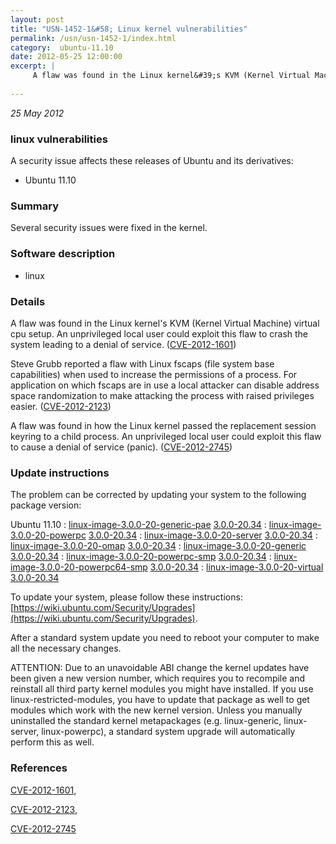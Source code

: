 ```yaml
---
layout: post
title: "USN-1452-1&#58; Linux kernel vulnerabilities"
permalink: /usn/usn-1452-1/index.html
category:  ubuntu-11.10
date: 2012-05-25 12:00:00
excerpt: |
     A flaw was found in the Linux kernel&#39;s KVM (Kernel Virtual Machine) virtual cpu setup. An unprivileged local user could exploit this flaw to crash the system leading to a denial of service. ([CVE-2012-1601](http://people.ubuntu.com/~ubuntu-security/cve/CVE-2012-1601))
    
--- 
```

 
 

*25 May 2012*

### linux vulnerabilities

A security issue affects these releases of Ubuntu and its derivatives:

* Ubuntu 11.10

### Summary

Several security issues were fixed in the kernel. 

### Software description

* linux 

### Details

 A flaw was found in the Linux kernel&#39;s KVM (Kernel Virtual Machine) virtual cpu setup. An unprivileged local user could exploit this flaw to crash the system leading to a denial of service. ([CVE-2012-1601](http://people.ubuntu.com/~ubuntu-security/cve/CVE-2012-1601))

Steve Grubb reported a flaw with Linux fscaps (file system base capabilities) when used to increase the permissions of a process. For application on which fscaps are in use a local attacker can disable address space randomization to make attacking the process with raised privileges easier. ([CVE-2012-2123](http://people.ubuntu.com/~ubuntu-security/cve/CVE-2012-2123))

A flaw was found in how the Linux kernel passed the replacement session keyring to a child process. An unprivileged local user could exploit this flaw to cause a denial of service (panic). ([CVE-2012-2745](http://people.ubuntu.com/~ubuntu-security/cve/CVE-2012-2745)) 

### Update instructions

The problem can be corrected by updating your system to the following package version:

Ubuntu 11.10
 : [linux-image-3.0.0-20-generic-pae](https://launchpad.net/ubuntu/+source/linux) <span> [3.0.0-20.34](https://launchpad.net/ubuntu/+source/linux/3.0.0-20.34) </span> 
 : [linux-image-3.0.0-20-powerpc](https://launchpad.net/ubuntu/+source/linux) <span> [3.0.0-20.34](https://launchpad.net/ubuntu/+source/linux/3.0.0-20.34) </span> 
 : [linux-image-3.0.0-20-server](https://launchpad.net/ubuntu/+source/linux) <span> [3.0.0-20.34](https://launchpad.net/ubuntu/+source/linux/3.0.0-20.34) </span> 
 : [linux-image-3.0.0-20-omap](https://launchpad.net/ubuntu/+source/linux) <span> [3.0.0-20.34](https://launchpad.net/ubuntu/+source/linux/3.0.0-20.34) </span> 
 : [linux-image-3.0.0-20-generic](https://launchpad.net/ubuntu/+source/linux) <span> [3.0.0-20.34](https://launchpad.net/ubuntu/+source/linux/3.0.0-20.34) </span> 
 : [linux-image-3.0.0-20-powerpc-smp](https://launchpad.net/ubuntu/+source/linux) <span> [3.0.0-20.34](https://launchpad.net/ubuntu/+source/linux/3.0.0-20.34) </span> 
 : [linux-image-3.0.0-20-powerpc64-smp](https://launchpad.net/ubuntu/+source/linux) <span> [3.0.0-20.34](https://launchpad.net/ubuntu/+source/linux/3.0.0-20.34) </span> 
 : [linux-image-3.0.0-20-virtual](https://launchpad.net/ubuntu/+source/linux) <span> [3.0.0-20.34](https://launchpad.net/ubuntu/+source/linux/3.0.0-20.34) </span> 

To update your system, please follow these instructions: [https://wiki.ubuntu.com/Security/Upgrades](https://wiki.ubuntu.com/Security/Upgrades).

After a standard system update you need to reboot your computer to make all the necessary changes.

ATTENTION: Due to an unavoidable ABI change the kernel updates have been given a new version number, which requires you to recompile and reinstall all third party kernel modules you might have installed. If you use linux-restricted-modules, you have to update that package as well to get modules which work with the new kernel version. Unless you manually uninstalled the standard kernel metapackages (e.g. linux-generic, linux-server, linux-powerpc), a standard system upgrade will automatically perform this as well. 

### References

 
 [CVE-2012-1601](http://people.ubuntu.com/~ubuntu-security/cve/CVE-2012-1601), 

 [CVE-2012-2123](http://people.ubuntu.com/~ubuntu-security/cve/CVE-2012-2123), 

 [CVE-2012-2745](http://people.ubuntu.com/~ubuntu-security/cve/CVE-2012-2745)
 

